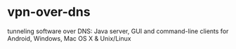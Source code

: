 # vpn-over-dns
tunneling software over DNS: Java server, GUI and command-line clients for Android, Windows, Mac OS X &amp; Unix/Linux
